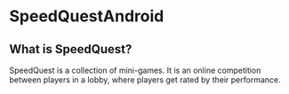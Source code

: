 # SpeedQuestAndroid

## What is SpeedQuest?

SpeedQuest is a collection of mini-games. It is an online competition between players in a lobby, where players get rated by their performance.
